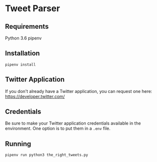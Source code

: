 # Tweet Parser


## Requirements

Python 3.6
pipenv


## Installation

    pipenv install


## Twitter Application

If you don't already have a Twitter application, you can request one here:
https://developer.twitter.com/


## Credentials

Be sure to make your Twitter application credentials available in the environment. One option is to put them in a `.env` file. 


## Running

    pipenv run python3 the_right_tweets.py 
